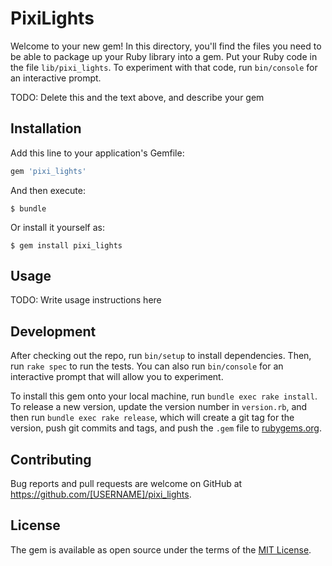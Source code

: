 # PixiLights

Welcome to your new gem! In this directory, you'll find the files you need to be able to package up your Ruby library into a gem. Put your Ruby code in the file `lib/pixi_lights`. To experiment with that code, run `bin/console` for an interactive prompt.

TODO: Delete this and the text above, and describe your gem

## Installation

Add this line to your application's Gemfile:

```ruby
gem 'pixi_lights'
```

And then execute:

    $ bundle

Or install it yourself as:

    $ gem install pixi_lights

## Usage

TODO: Write usage instructions here

## Development

After checking out the repo, run `bin/setup` to install dependencies. Then, run `rake spec` to run the tests. You can also run `bin/console` for an interactive prompt that will allow you to experiment.

To install this gem onto your local machine, run `bundle exec rake install`. To release a new version, update the version number in `version.rb`, and then run `bundle exec rake release`, which will create a git tag for the version, push git commits and tags, and push the `.gem` file to [rubygems.org](https://rubygems.org).

## Contributing

Bug reports and pull requests are welcome on GitHub at https://github.com/[USERNAME]/pixi_lights.

## License

The gem is available as open source under the terms of the [MIT License](https://opensource.org/licenses/MIT).
